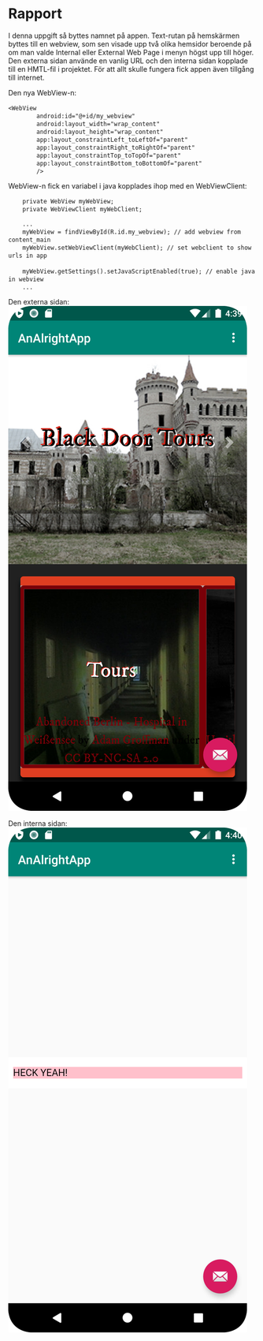 
# Rapport

I denna uppgift så byttes namnet på appen. Text-rutan på hemskärmen byttes till en webview, som sen visade upp två olika hemsidor beroende på om man valde Internal eller External Web Page i menyn högst upp till höger. Den externa sidan använde en vanlig URL och den interna sidan kopplade till en HMTL-fil i projektet. För att allt skulle fungera fick appen även tillgång till internet.

Den nya WebView-n:
```
<WebView
        android:id="@+id/my_webview"
        android:layout_width="wrap_content"
        android:layout_height="wrap_content"
        app:layout_constraintLeft_toLeftOf="parent"
        app:layout_constraintRight_toRightOf="parent"
        app:layout_constraintTop_toTopOf="parent"
        app:layout_constraintBottom_toBottomOf="parent"
        />
```

WebView-n fick en variabel i java kopplades ihop med en WebViewClient:
```
    private WebView myWebView;
    private WebViewClient myWebClient;
```
```
    ...
    myWebView = findViewById(R.id.my_webview); // add webview from content_main
    myWebView.setWebViewClient(myWebClient); // set webclient to show urls in app

    myWebView.getSettings().setJavaScriptEnabled(true); // enable java in webview
    ...
```
Den externa sidan:
![](screenshot_externalpage.png)

Den interna sidan:
![](screenshot_internalpage.png)